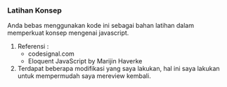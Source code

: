 ### Latihan Konsep

Anda bebas menggunakan kode ini sebagai bahan latihan dalam memperkuat konsep mengenai javascript. 

   1. Referensi : 
        - codesignal.com
        - Eloquent JavaScript by Marijin Haverke
   2. Terdapat beberapa modifikasi yang saya lakukan, hal ini saya lakukan untuk mempermudah saya mereview kembali. 